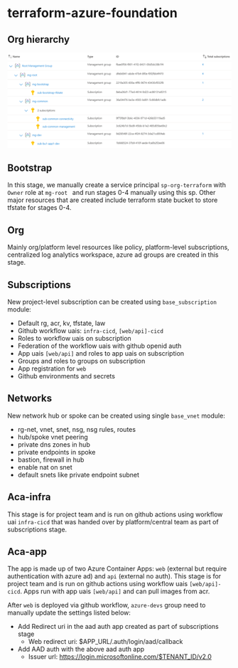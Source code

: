 # terraform-azure-foundation

## Org hierarchy

![Alt text](images/org_hierarchy.png)

## Bootstrap
In this stage, we manually create a service principal ```sp-org-terraform``` with ```Owner``` role at ```mg-root ``` and run stages 0-4 manually using this sp. Other major resources that are created include terraform state bucket to store tfstate for stages 0-4.

## Org
Mainly org/platform level resources like policy, platform-level subscriptions, centralized log analytics workspace, azure ad groups are created in this stage. 

## Subscriptions
New project-level subscription can be created using ```base_subscription``` module:
- Default rg, acr, kv, tfstate, law
- Github workflow uais: ```infra-cicd```, ```[web/api]-cicd```
- Roles to workflow uais on subscription
- Federation of the workflow uais with github openid auth
- App uais ```[web/api]``` and roles to app uais on subscription 
- Groups and roles to groups on subscription
- App registration for ```web```
- Github environments and secrets

## Networks
New network hub or spoke can be created using single ```base_vnet``` module:
- rg-net, vnet, snet, nsg, nsg rules, routes
- hub/spoke vnet peering
- private dns zones in hub
- private endpoints in spoke 
- bastion, firewall in hub
- enable nat on snet
- default snets like private endpoint subnet

## Aca-infra
This stage is for project team and is run on github actions using workflow uai ```infra-cicd``` that was handed over by platform/central team as part of subscriptions stage.

## Aca-app
The app is made up of two Azure Container Apps: ```web``` (external but require authentication with azure ad) and ```api``` (external no auth). This stage is for project team and is run on github actions using workflow uais ```[web/api]-cicd```. Apps run with app uais ```[web/api]``` and can pull images from acr. 

After ```web``` is deployed via github workflow, ```azure-devs``` group need to manually update the settings listed below:
- Add Redirect uri in the aad auth app created as part of subscriptions stage
    - Web redirect uri: $APP_URL/.auth/login/aad/callback
- Add AAD auth with the above aad auth app
    -   Issuer url: https://login.microsoftonline.com/$TENANT_ID/v2.0